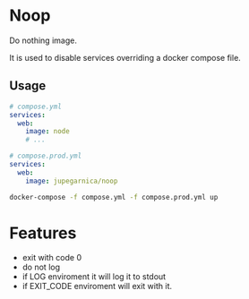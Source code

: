 # Noop

Do nothing image.

It is used to disable services overriding a docker compose file.

## Usage

```yml
# compose.yml
services:
  web:
    image: node
    # ...
```

```yml
# compose.prod.yml
services:
  web:
    image: jupegarnica/noop
```

```bash
docker-compose -f compose.yml -f compose.prod.yml up
```


# Features

- exit with code 0
- do not log
- if LOG enviroment it will log it to stdout
- if EXIT_CODE enviroment will exit with it.